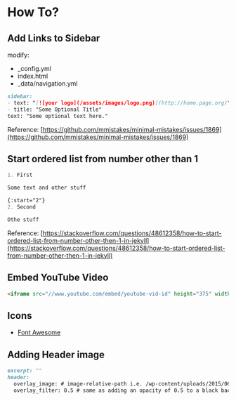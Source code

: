# How To?

## Add Links to Sidebar

modify:

* _config.yml
* index.html
* _data/navigation.yml

```markdown
sidebar:
- text: "[![your logo](/assets/images/logo.png)](http://home.page.org)"
- title: "Some Optional Title"
text: "Some optional text here."
```
Reference: [https://github.com/mmistakes/minimal-mistakes/issues/1869](https://github.com/mmistakes/minimal-mistakes/issues/1869)

## Start ordered list from number other than 1

```markdown
1. First

Some text and other stuff

{:start="2"}
2. Second

Othe stuff
```

Reference: [https://stackoverflow.com/questions/48612358/how-to-start-ordered-list-from-number-other-then-1-in-jekyll](https://stackoverflow.com/questions/48612358/how-to-start-ordered-list-from-number-other-then-1-in-jekyll)

## Embed YouTube Video

```html
<iframe src="//www.youtube.com/embed/youtube-vid-id" height="375" width="640" allowfullscreen="" frameborder="0"></iframe>
```

## Icons

* [Font Awesome](https://fontawesome.com/icons?d=gallery)

## Adding Header image

```markdown
excerpt: ""
header:
  overlay_image: # image-relative-path i.e. /wp-content/uploads/2015/06/OpsMgrExnteded-banner.png
  overlay_filter: 0.5 # same as adding an opacity of 0.5 to a black background
```